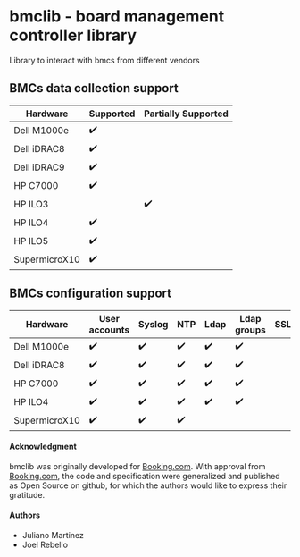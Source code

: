 # bmclib - board management controller library

Library to interact with bmcs from different vendors

## BMCs data collection support

Hardware      | Supported | Partially Supported  | 
------------  | --------- | -------------------- |
Dell M1000e   | :heavy_check_mark: | | 
Dell iDRAC8   | :heavy_check_mark: | |
Dell iDRAC9   | :heavy_check_mark: | |
HP C7000      | :heavy_check_mark: | | 
HP ILO3       | | :heavy_check_mark: | 
HP ILO4       | :heavy_check_mark: | | 
HP ILO5       | :heavy_check_mark: | | 
SupermicroX10 | :heavy_check_mark: | |

## BMCs configuration support

Hardware      | User accounts | Syslog  |  NTP  | Ldap  | Ldap groups  | SSL  |
------------  | ------------- | ------- | ----- | ----- | ------------ | ---- |
Dell M1000e   | :heavy_check_mark: | :heavy_check_mark: | :heavy_check_mark: | :heavy_check_mark: | :heavy_check_mark: | | 
Dell iDRAC8   | :heavy_check_mark: | :heavy_check_mark: | :heavy_check_mark: | :heavy_check_mark: | :heavy_check_mark: | |
HP C7000      | :heavy_check_mark: | :heavy_check_mark: | :heavy_check_mark: | :heavy_check_mark: | :heavy_check_mark: | |
HP ILO4       | :heavy_check_mark: | :heavy_check_mark: | :heavy_check_mark: | :heavy_check_mark: | :heavy_check_mark: | |
SupermicroX10 | :heavy_check_mark: | :heavy_check_mark: | :heavy_check_mark: | | | |



#### Acknowledgment

bmclib was originally developed for [Booking.com](http://www.booking.com).
With approval from [Booking.com](http://www.booking.com), the code and
specification were generalized and published as Open Source on github, for
which the authors would like to express their gratitude.

#### Authors
- Juliano Martinez
- Joel Rebello 


